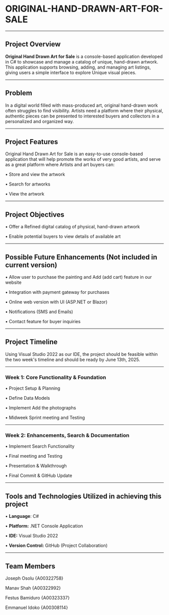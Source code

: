 # ORIGINAL-HAND-DRAWN-ART-FOR-SALE
___
## **Project Overview**
**Original Hand Drawn Art for Sale** is a console-based application developed in C# to showcase and manage a catalog of unique, hand-drawn artwork. This application supports browsing, adding, and managing art listings, giving users a simple interface to explore Unique visual pieces.

___
## **Problem**
In a digital world filled with mass-produced art, original hand-drawn work often struggles to find visibility. Artists need a platform where their physical, authentic pieces can be presented to interested buyers and collectors in a personalized and organized way.

___
## Project Features 
Original Hand Drawn Art for Sale is an easy-to-use console-based application that will help promote the works of very good artists, and serve as a great platform where Artists and art buyers can:

•	Store and view the artwork

•	Search for artworks

•	View the artwork


___
## **Project Objectives**

•	Offer a Refined digital catalog of physical, hand-drawn artwork

•	Enable potential buyers to view details of available art

___

## **Possible Future Enhancements (Not included in current version)**

•	Allow user to purchase the painting and Add (add cart) feature in our website

•	Integration with payment gateway for purchases

•	Online web version with UI (ASP.NET or Blazor)

•	Notifications (SMS and Emails) 

•	Contact feature for buyer inquiries

______

## **Project Timeline**
Using Visual Studio 2022 as our IDE, the project should be feasible within the two week's timeline and should be ready by June 13th, 2025.
___

### **Week 1: Core Functionality & Foundation**

•	Project Setup & Planning

•	Define Data Models

•	Implement Add the photographs

•	Midweek Sprint meeting and Testing
___

### **Week 2: Enhancements, Search & Documentation**

•	Implement Search Functionality

•	Final meeting and Testing

•	Presentation & Walkthrough

•	Final Commit & GitHub Update
___

## **Tools and Technologies Utilized in achieving this project**

•	**Language**: C#

•	**Platform:** .NET Console Application

•	**IDE:** Visual Studio 2022

• **Version Control:** GitHub (Project Collaboration)
___

## **Team Members**

Joseph Osolu {A00322758}

Manav Shah {A00322992}

Festus Bamiduro {A00323337}

Emmanuel Idoko {A00308114}
